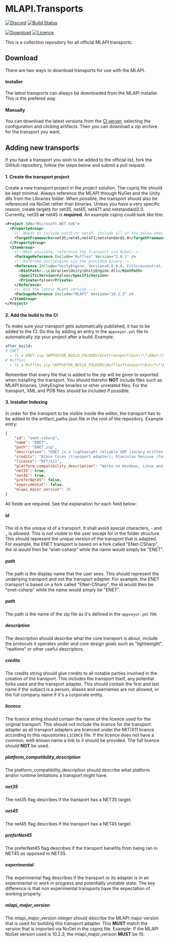 # MLAPI.Transports
[![Discord](https://img.shields.io/discord/449263083769036810.svg?label=discord&logo=discord&color=informational)](https://discord.gg/FM8SE9E)
[![Build Status](https://img.shields.io/appveyor/ci/midlevel/mlapi-transports/master.svg?logo=appveyor)](https://ci.appveyor.com/project/MidLevel/mlapi-transports/branch/master)

[![Download](https://img.shields.io/badge/download-artifacts-informational.svg)](https://ci.appveyor.com/project/MidLevel/mlapi-transports)
[![Licence](https://img.shields.io/github/license/midlevel/mlapi.transports.svg?color=informational)](https://github.com/MidLevel/MLAPI.Transports/blob/master/LICENCE)

This is a collection repository for all official MLAPI transports. 

## Download
There are two ways to download transports for use with the MLAPI.

#### Installer
The latest transports can always be downloaded from the MLAPI installer. This is the prefered way.

#### Manually
You can download the latest versions from the [CI server](https://ci.appveyor.com/project/MidLevel/mlapi-transports), selecting the configuration and clicking artifacts. Then you can download a zip archive for the transport you want.

## Adding new transports
If you have a transport you wish to be added to the official list, fork the GitHub repository, follow the steps below and submit a pull request.

#### 1. Create the transport project
Create a new transport project in the project solution. The csproj file should be kept minimal. Always reference the MLAPI through NuGet and the Unity dlls from the Libraries folder. When possible, the transport should also be referenced via NuGet rather than binaries. Unless you have a very specific reason, create targets for net35, net45, net471 and netstandard2.0. Currently, net35 **or** net45 is **required**. An example csproj could look like this:

```xml
<Project Sdk="Microsoft.NET.Sdk">
  <PropertyGroup>
    <!--Needs to include net35 or net45. Include all of the below when possible-->
    <TargetFrameworks>net35;net45;net471;netstandard2.0</TargetFrameworks>
  </PropertyGroup>
  <ItemGroup>
    <!--When possible, reference the transport via NuGet-->
    <PackageReference Include="Ruffles" Version="2.0.1" />
    <!--Referene UnityEngine via the provided binary-->
    <Reference Include="UnityEngine, Version=0.0.0.0, Culture=neutral, processorArchitecture=MSIL">
      <HintPath>..\Libraries\Unity\UnityEngine.dll</HintPath>
      <SpecificVersion>False</SpecificVersion>
      <Private>false</Private>
    </Reference>
    <!--Use the latest MLAPI version -->
    <PackageReference Include="MLAPI" Version="10.2.3" />
  </ItemGroup>
</Project>
```


#### 2. Add the build to the CI
To make sure your transport gets automatically published, it has to be added to the CI. Do this by adding an entry in the ``appveyor.yml`` file to automatically zip your project after a build. Example:

```yml
after_build:
# ENET
  - 7z a ENET.zip %APPVEYOR_BUILD_FOLDER%\EnetTransport\bin\*\*\ENet-CSharp.dll %APPVEYOR_BUILD_FOLDER%\EnetTransport\bin\*\*\enet.dylib %APPVEYOR_BUILD_FOLDER%\EnetTransport\bin\*\*\enet.dll %APPVEYOR_BUILD_FOLDER%\EnetTransport\bin\*\*\libenet.so %APPVEYOR_BUILD_FOLDER%\EnetTransport\bin\*\*\EnetTransport*.*
# Ruffles
  - 7z a Ruffles.zip %APPVEYOR_BUILD_FOLDER%\RufflesTransport\bin\*\*\Ruffles.* %APPVEYOR_BUILD_FOLDER%\RufflesTransport\bin\*\*\RufflesTransport.*

```

Remember that every file that is added to the zip will be given to exported when installing the transport. You should therefor **NOT** include files such as MLAPI binaries, UnityEngine binaries or other unrelated files. For the transport, XML and PDB files should be included if possible.

#### 3. Installer Indexing
In order for the transport to be visible inside the editor, the transport has to be added to the artifact_paths.json file in the root of the repository. Example entry:

```json
{
    "id": "enet-csharp",
    "name": "ENET",
    "path": "ENET.zip",
    "description": "ENET is a lightweight reliable UDP library written in C.",
    "credits": "Albin Corén (transport adapter), Stanislav Denisov (fork and C# wrapper), Lee Salzman (original implementation).",
    "licence": "MIT/X11",
    "platform_compatibility_description": "Works on Windows, Linux and macOS by default. Other platforms needs native binaries compiled.",
    "net35": true,
    "net45": true,
    "preferNet45": false,
    "experimental": false,
    "mlapi_major_version": 10
}
```

All fields are required. See the explanation for each field below:

##### id
The id is the unique id of a transport. It shall avoid special characters, - and _ is allowed. This is not visible to the user except for in the folder structure. This should represent the unique version of the transport that is adapted. For example, the ENET transport is based on a fork called "ENet-CSharp", the id would then be "enet-csharp" while the name would simply be "ENET".

##### path
The path is the display name that the user sees. This should represent the underlying transport and not the transport adapter. For example, the ENET transport is based on a fork called "ENet-CSharp", the id would then be "enet-csharp" while the name would simply be "ENET".

##### path
The path is the name of the zip file as it's defined in the ``appveyor.yml`` file.

##### description
The description should describe what the core transport is about, include the protocols it operates under and core design goals such as "lightweight", "realtime" or other useful descriptors.

##### credits
The credits string should give credits to all notable parties involved in the creation of the transport. This includes the transport itself, any potential forks used and the transport adapter. This should contain the first and last name if the subject is a person, aliases and usernames are not allowed, or the full company name if it's a corporate entity.

##### licence
The licence string should contain the name of the licence used for the original transport. This should not include the licence for the transport adapter as all transport adapters are licenced under the MIT/X11 licence according to this repositories ``LICENCE`` file. If the licence does not have a common, well-known name a link to it should be provided. The full licence should **NOT** be used.

##### platform_compatibility_description
The platform_compatibility_description should describe what platform and/or runtime limitations a transport might have.

##### net35
The net35 flag describes if the transport has a NET35 target.

##### net45
The net45 flag describes if the transport has a NET45 target.

##### preferNet45
The preferNet45 flag describes if the transport benefits from being ran in NET45 as opposed to NET35.

##### experimental
The experimental flag describes if the transport or its adapter is in an experimental or work in progress and potentially unstable state. The key difference is that non experimental transports have the expectation of working properly.

##### mlapi_major_version
The mlapi_major_version integer should describe the MLAPI major version that is used for building this transport adapter. This **MUST** match the version that is imported via NuGet in the csproj file. Example: If the MLAPI NuGet version used is 10.2.3, the mlapi_major_version **MUST** be 10.
